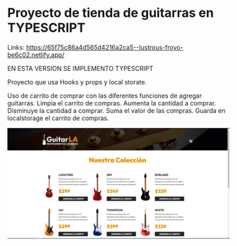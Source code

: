 # Proyecto de tienda de guitarras en TYPESCRIPT

Links: https://65f75c86a4d565d4216a2ca5--lustrous-froyo-be6c02.netlify.app/

EN ESTA VERSION SE IMPLEMENTO TYPESCRIPT

Proyecto que usa Hooks y props y local storate.

Uso de carrito de comprar con las diferentes funciones de agregar guitarras.
Limpia el carrito de compras.
Aumenta la cantidad a comprar.
Disminuye la cantidad a comprar.
Suma el valor de las compras.
Guarda en localstorage el carrito de compras.

<img src="../imgs/01.PNG">
